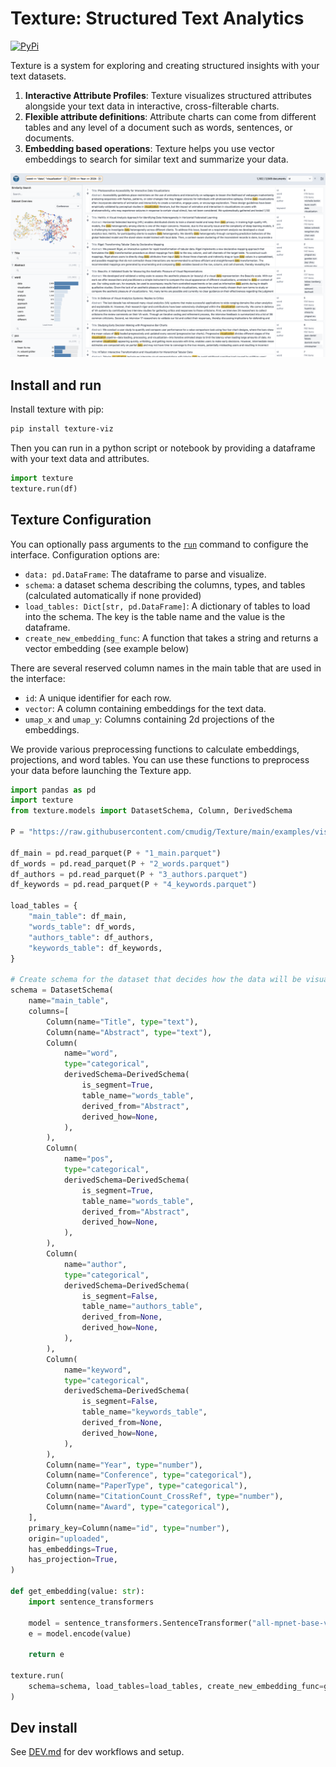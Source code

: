 # Texture: Structured Text Analytics

[![PyPi](https://img.shields.io/pypi/v/texture-viz.svg)](https://pypi.org/project/texture-viz/)

Texture is a system for exploring and creating structured insights with your text datasets.

1. **Interactive Attribute Profiles**: Texture visualizes structured attributes alongside your text data in interactive, cross-filterable charts.
2. **Flexible attribute definitions**: Attribute charts can come from different tables and any level of a document such as words, sentences, or documents.
3. **Embedding based operations**: Texture helps you use vector embeddings to search for similar text and summarize your data.

![screenshot of Texture interface](.github/screenshots/texture_sc.png)

## Install and run

Install texture with pip:

```bash
pip install texture-viz
```

Then you can run in a python script or notebook by providing a dataframe with your text data and attributes.

```python
import texture
texture.run(df)
```

## Texture Configuration

You can optionally pass arguments to the [`run`](./texture/runner.py) command to configure the interface. Configuration options are:

- `data: pd.DataFrame`: The dataframe to parse and visualize.
- `schema`: a dataset schema describing the columns, types, and tables (calculated automatically if none provided)
- `load_tables: Dict[str, pd.DataFrame]`: A dictionary of tables to load into the schema. The key is the table name and the value is the dataframe.
- `create_new_embedding_func`: A function that takes a string and returns a vector embedding (see example below)

There are several reserved column names in the main table that are used in the interface:

- `id`: A unique identifier for each row.
- `vector`: A column containing embeddings for the text data.
- `umap_x` and `umap_y`: Columns containing 2d projections of the embeddings.

We provide various preprocessing functions to calculate embeddings, projections, and word tables. You can use these functions to preprocess your data before launching the Texture app.

```python
import pandas as pd
import texture
from texture.models import DatasetSchema, Column, DerivedSchema

P = "https://raw.githubusercontent.com/cmudig/Texture/main/examples/vis_papers/"

df_main = pd.read_parquet(P + "1_main.parquet")
df_words = pd.read_parquet(P + "2_words.parquet")
df_authors = pd.read_parquet(P + "3_authors.parquet")
df_keywords = pd.read_parquet(P + "4_keywords.parquet")

load_tables = {
    "main_table": df_main,
    "words_table": df_words,
    "authors_table": df_authors,
    "keywords_table": df_keywords,
}

# Create schema for the dataset that decides how the data will be visualized
schema = DatasetSchema(
    name="main_table",
    columns=[
        Column(name="Title", type="text"),
        Column(name="Abstract", type="text"),
        Column(
            name="word",
            type="categorical",
            derivedSchema=DerivedSchema(
                is_segment=True,
                table_name="words_table",
                derived_from="Abstract",
                derived_how=None,
            ),
        ),
        Column(
            name="pos",
            type="categorical",
            derivedSchema=DerivedSchema(
                is_segment=True,
                table_name="words_table",
                derived_from="Abstract",
                derived_how=None,
            ),
        ),
        Column(
            name="author",
            type="categorical",
            derivedSchema=DerivedSchema(
                is_segment=False,
                table_name="authors_table",
                derived_from=None,
                derived_how=None,
            ),
        ),
        Column(
            name="keyword",
            type="categorical",
            derivedSchema=DerivedSchema(
                is_segment=False,
                table_name="keywords_table",
                derived_from=None,
                derived_how=None,
            ),
        ),
        Column(name="Year", type="number"),
        Column(name="Conference", type="categorical"),
        Column(name="PaperType", type="categorical"),
        Column(name="CitationCount_CrossRef", type="number"),
        Column(name="Award", type="categorical"),
    ],
    primary_key=Column(name="id", type="number"),
    origin="uploaded",
    has_embeddings=True,
    has_projection=True,
)

def get_embedding(value: str):
    import sentence_transformers

    model = sentence_transformers.SentenceTransformer("all-mpnet-base-v2")
    e = model.encode(value)

    return e

texture.run(
    schema=schema, load_tables=load_tables, create_new_embedding_func=get_embedding
)
```

## Dev install

See [DEV.md](DEV.md) for dev workflows and setup.
